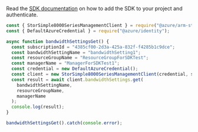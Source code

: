 Read the [SDK documentation](https://github.com/Azure/azure-sdk-for-js/blob/%40azure%2Farm-storsimple8000series_2.0.1/sdk/storsimple8000series/arm-storsimple8000series/README.md) on how to add the SDK to your project and authenticate.

```javascript
const { StorSimple8000SeriesManagementClient } = require("@azure/arm-storsimple8000series");
const { DefaultAzureCredential } = require("@azure/identity");

async function bandwidthSettingsGet() {
  const subscriptionId = "4385cf00-2d3a-425a-832f-f4285b1c9dce";
  const bandwidthSettingName = "bandwidthSetting1";
  const resourceGroupName = "ResourceGroupForSDKTest";
  const managerName = "ManagerForSDKTest1";
  const credential = new DefaultAzureCredential();
  const client = new StorSimple8000SeriesManagementClient(credential, subscriptionId);
  const result = await client.bandwidthSettings.get(
    bandwidthSettingName,
    resourceGroupName,
    managerName
  );
  console.log(result);
}

bandwidthSettingsGet().catch(console.error);
```
